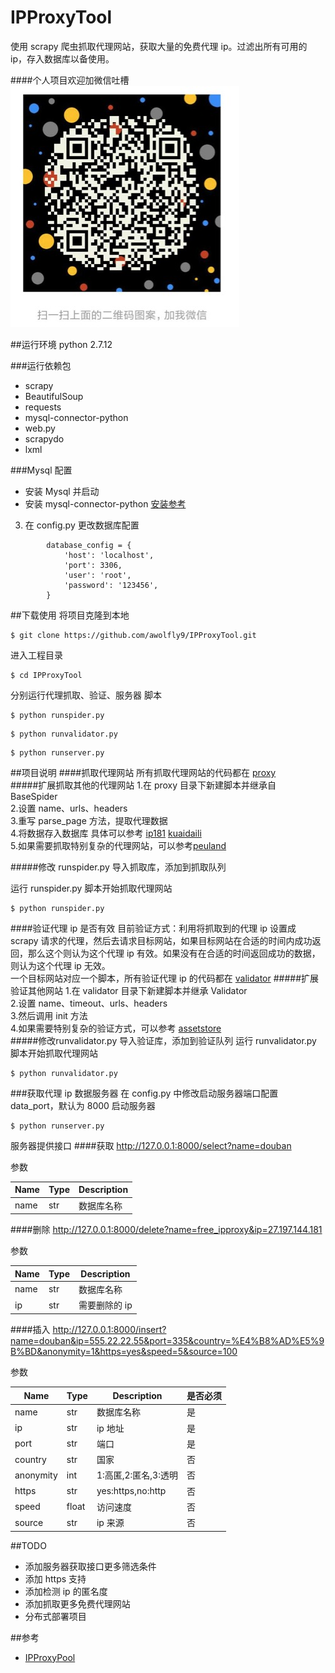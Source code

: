 # IPProxyTool
使用 scrapy 爬虫抓取代理网站，获取大量的免费代理 ip。过滤出所有可用的 ip，存入数据库以备使用。

####个人项目欢迎加微信吐槽
![](weixin.png)

##运行环境
python 2.7.12

###运行依赖包
* scrapy   
* BeautifulSoup
* requests
* mysql-connector-python
* web.py
* scrapydo
* lxml


###Mysql 配置	

* 安装 Mysql 并启动
* 安装 mysql-connector-python [安装参考](http://stackoverflow.com/questions/31748278/how-do-you-install-mysql-connector-python-development-version-through-pip)
3. 在 config.py 更改数据库配置
	
```
		database_config = {
    		'host': 'localhost',
    		'port': 3306,
    		'user': 'root',
    		'password': '123456',
		}
```

##下载使用
将项目克隆到本地

```
$ git clone https://github.com/awolfly9/IPProxyTool.git
```

进入工程目录

```
$ cd IPProxyTool
```

分别运行代理抓取、验证、服务器 脚本

```
$ python runspider.py 
```

```
$ python runvalidator.py 
```

```
$ python runserver.py
```

##项目说明
####抓取代理网站
所有抓取代理网站的代码都在 [proxy](https://github.com/awolfly9/IPProxyTool/tree/master/ipproxytool/spiders/proxy)<br/>
#####扩展抓取其他的代理网站
1.在 proxy 目录下新建脚本并继承自 BaseSpider <br/>
2.设置 name、urls、headers<br/>
3.重写 parse_page 方法，提取代理数据<br/>
4.将数据存入数据库 具体可以参考 [ip181](https://github.com/awolfly9/IPProxyTool/blob/master/ipproxytool/spiders/proxy/ip181.py)                 [kuaidaili](https://github.com/awolfly9/IPProxyTool/blob/master/ipproxytool/spiders/proxy/kuaidaili.py)<br/>
5.如果需要抓取特别复杂的代理网站，可以参考[peuland](https://github.com/awolfly9/IPProxyTool/blob/master/ipproxytool/spiders/proxy/peuland.py)<br/>

#####修改 runspider.py 导入抓取库，添加到抓取队列

运行 runspider.py 脚本开始抓取代理网站

```
$ python runspider.py
```

####验证代理 ip 是否有效
目前验证方式：利用将抓取到的代理 ip 设置成 scrapy 请求的代理，然后去请求目标网站，如果目标网站在合适的时间内成功返回，那么这个则认为这个代理 ip 有效。如果没有在合适的时间返回成功的数据，则认为这个代理 ip 无效。<br>
一个目标网站对应一个脚本，所有验证代理 ip 的代码都在 [validator](https://github.com/awolfly9/IPProxyTool/tree/master/ipproxytool/spiders/validator)
#####扩展验证其他网站
1.在 validator 目录下新建脚本并继承 Validator <br>
2.设置 name、timeout、urls、headers <br>
3.然后调用 init 方法 <br>
4.如果需要特别复杂的验证方式，可以参考 [assetstore](https://github.com/awolfly9/IPProxyTool/blob/master/ipproxytool/spiders/validator/assetstore.py)<br>
#####修改runvalidator.py 导入验证库，添加到验证队列
运行 runvalidator.py 脚本开始抓取代理网站

```
$ python runvalidator.py
```

###获取代理 ip 数据服务器
在 config.py 中修改启动服务器端口配置 data_port，默认为 8000
启动服务器

```
$ python runserver.py
```

服务器提供接口
####获取
http://127.0.0.1:8000/select?name=douban

参数

| Name | Type | Description |
| ----| ---- | ---- |
| name | str | 数据库名称 |

	
	

####删除 
http://127.0.0.1:8000/delete?name=free_ipproxy&ip=27.197.144.181

参数

| Name | Type | Description |
| ----| ---- | ---- |
| name | str | 数据库名称 |
| ip | str | 需要删除的 ip |

####插入
http://127.0.0.1:8000/insert?name=douban&ip=555.22.22.55&port=335&country=%E4%B8%AD%E5%9B%BD&anonymity=1&https=yes&speed=5&source=100

参数

| Name | Type | Description | 是否必须|
| ----| ---- | ---- | ----|
| name | str | 数据库名称 |是 |
| ip | str | ip 地址 | 是|
| port | str | 端口 |是|
| country | str | 国家 |否|
| anonymity | int | 1:高匿,2:匿名,3:透明  |否|
| https | str | yes:https,no:http |否|
| speed | float | 访问速度 |否|
| source | str | ip 来源 |否|


##TODO
* 添加服务器获取接口更多筛选条件
* 添加 https 支持
* 添加检测 ip 的匿名度
* 添加抓取更多免费代理网站
* 分布式部署项目


##参考
* [IPProxyPool](https://github.com/qiyeboy/IPProxyPool)















